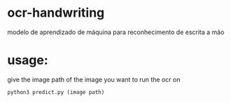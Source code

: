 # ocr-handwriting
modelo de aprendizado de máquina para reconhecimento de escrita a mão


# usage:
give the image path of the image you want to run the ocr on

```python
python3 predict.py (image path)
```

